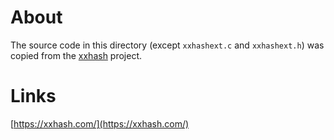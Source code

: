 # About

The source code in this directory (except `xxhashext.c` and `xxhashext.h`)  was copied from the [xxhash](https://github.com/Cyan4973/xxHash) project.

# Links

[https://xxhash.com/](https://xxhash.com/)
